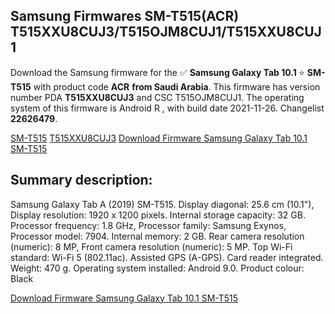 <h2>Samsung Firmwares SM-T515(ACR) T515XXU8CUJ3/T515OJM8CUJ1/T515XXU8CUJ1</h2>
Download the Samsung firmware for the ✅ <strong>Samsung Galaxy Tab 10.1 </strong> ⭐ <strong>SM-T515</strong> with product code <strong>ACR</strong> <strong> from Saudi Arabia</strong>. This firmware has version number PDA <strong>T515XXU8CUJ3</strong> and CSC T515OJM8CUJ1. The operating system of this firmware is Android R , with build date 2021-11-26. Changelist <strong>22626479</strong>.


[SM-T515](https://samfirm.shop/samsung/model/SM-T515)
[T515XXU8CUJ3](https://samfirm.shop/samsung/pda/T515XXU8CUJ3)
[Download Firmware Samsung Galaxy Tab 10.1 SM-T515](https://samfirm.shop/samsung/firmware/478518)
<h2>Summary description:</h2>
<p>Samsung Galaxy Tab A (2019) SM-T515. Display diagonal: 25.6 cm (10.1"), Display resolution: 1920 x 1200 pixels. Internal storage capacity: 32 GB. Processor frequency: 1.8 GHz, Processor family: Samsung Exynos, Processor model: 7904. Internal memory: 2 GB. Rear camera resolution (numeric): 8 MP, Front camera resolution (numeric): 5 MP. Top Wi-Fi standard: Wi-Fi 5 (802.11ac). Assisted GPS (A-GPS). Card reader integrated. Weight: 470 g. Operating system installed: Android 9.0. Product colour: Black</p>


[Download Firmware Samsung Galaxy Tab 10.1 SM-T515](https://samfirm.shop/samsung/firmware/478518)
